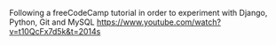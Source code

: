 Following a freeCodeCamp tutorial in order to experiment with Django, Python, Git and MySQL
https://www.youtube.com/watch?v=t10QcFx7d5k&t=2014s
